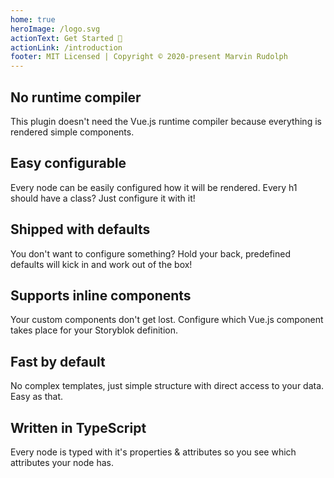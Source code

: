 ```yaml
---
home: true
heroImage: /logo.svg
actionText: Get Started 🚀
actionLink: /introduction
footer: MIT Licensed | Copyright © 2020-present Marvin Rudolph
---
```


<div class="features">
  <div class="feature">
    <h2>No runtime compiler</h2>
    <p>This plugin doesn't need the Vue.js runtime compiler because everything is rendered simple components.</p>
  </div>
  <div class="feature">
    <h2>Easy configurable</h2>
    <p>Every node can be easily configured how it will be rendered. Every h1 should have a class? Just configure it with it!</p>
  </div>
  <div class="feature">
    <h2>Shipped with defaults</h2>
    <p>You don't want to configure something? Hold your back, predefined defaults will kick in and work out of the box!</p>
  </div>
  <div class="feature">
    <h2>Supports inline components</h2>
    <p>Your custom components don't get lost. Configure which Vue.js component takes place for your Storyblok definition.</p>
  </div>
  <div class="feature">
    <h2>Fast by default</h2>
    <p>No complex templates, just simple structure with direct access to your data. Easy as that.</p>
  </div>
  <div class="feature">
    <h2>Written in TypeScript</h2>
    <p>Every node is typed with it's properties & attributes so you see which attributes your node has.</p>
  </div>
</div>
